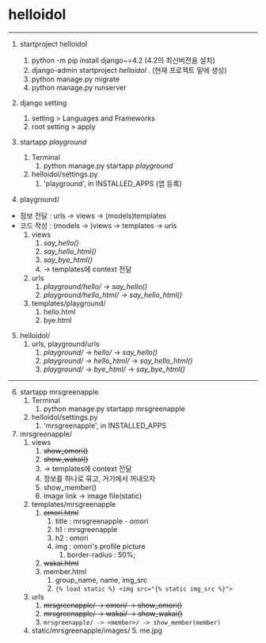 # helloidol

---

1. startproject helloidol
    1. python -m pip install django~=4.2 (4.2의 최신버전을 설치)
    2. django-admin startproject _helloidol_ . (현재 프로젝트 밑에 생성)
    3. python manage.py migrate
    4. python manage.py runserver


2. django setting
   1. setting > Languages and Frameworks
   2. root setting > apply


3. startapp _playground_
   1. Terminal
      1. python manage.py startapp _playground_
   2. helloidol/settings.py
      1. 'playground', in INSTALLED_APPS (앱 등록)


4. playground/
- 정보 전달 : urls -> views -> (models)templates
- 코드 작성 : (models -> )views -> templates -> urls
  1. views
     1. _say_hello()_
     2. _say_hello_html()_
     3. _say_bye_html()_
     4. -> templates에 context 전달
  2. urls
     1. _playground/hello/_ -> _say_hello()_
     2. _playground/hello_html/_ -> _say_hello_html()_
  3. templates/playground/
     1. hello.html
     2. bye.html

5. helloidol/
   1. urls, playground/urls
      1. _playground/_ -> _hello/_ -> _say_hello()_
      2. _playground/_ -> _hello_html/_ -> _say_hello_html()_
      3. _playground/_ -> _bye_html/_ -> _say_bye_html()_
---
6. startapp mrsgreenapple
   1. Terminal
      1. python manage.py startapp mrsgreenapple
   2. helloidol/settings.py
      1. 'mrsgreenapple', in INSTALLED_APPS
7. mrsgreenapple/
   1. views
      1. ~~show_omori()~~
      2. ~~show_wakai()~~
      3. -> templates에 context 전달
      4. 정보를 하나로 묶고, 거기에서 꺼내오자
      5. show_member()
      6. image link -> image file(static)
   2. templates/mrsgreenapple
      1. ~~omori.html~~
         1. title : mrsgreenapple - omori
         2. h1 : mrsgreenapple
         3. h2 : omori
         4. img : omori's profile picture
            1. border-radius : 50%;
      2. ~~wakai.html~~
      3. member.html
         1. group_name, name, img_src
         2. `{% load static %} <img src="{% static img_src %}">`
   3. urls
      1. ~~mrsgreenapple/ -> omori/ -> show_omori()~~
      2. ~~mrsgreenapple/ -> wakai/ -> show_wakai()~~
      3. `mrsgreenapple/ -> <member>/ -> show_member(member)`
   4. static/mrsgreenapple/images/
      5. me.jpg
